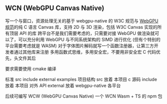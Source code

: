 ## WCN (WebGPU Canvas Native)

写一个与窗口，资源处理无关的基于 webgpu-native 的 W3C 规范与 [WebGPU 规范](https://webgpu-native.github.io/webgpu-headers/index.html)的纯 C 语言 Canvas 库，支持 2D 与 3D 渲染，包括 W3C Canvas 实现的所有顶层 API 的库
跨平台不是我们需要考虑的，只需要对接 WebGPU 做渲染就可以了，可以充分利用 WebGPU 与不同系统架构的 SIMD 进行优化
(但有个特别的平台需要考虑就是 WASM)
对于字体图片解码就写一个函数注册器，让第三方开发者通过其他库来注册
多用函数式思维，多用安全宏，不要用非安全宏
C 代码优先，头文件其后

要求需要使用 cmake 编译

标准 src include external examples 项目结构
src 放着 本项目 c 源码
include 放着 本项目 对外 API
external 放着 webgpu-native 各平台

后续可编写
WCW (WebGPU Canvas Native) 一个 WCN Wasm + TS 的 npm 包
